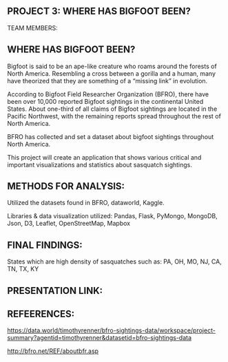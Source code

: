 
## PROJECT 3: WHERE HAS BIGFOOT BEEN?

TEAM MEMBERS:

## WHERE HAS BIGFOOT BEEN?

Bigfoot is said to be an ape-like creature who roams around the forests of North America. Resembling a cross between a gorilla and a human, many have theorized that they are something of a “missing link” in evolution. 

According to Bigfoot Field Researcher Organization (BFRO), there have been over 10,000 reported Bigfoot sightings in the continental United States. About one-third of all claims of Bigfoot sightings are located in the Pacific Northwest, with the remaining reports spread throughout the rest of North America. 

BFRO has collected and set a dataset about bigfoot sightings throughout North America. 

This project will create an application that shows various critical and important visualizations and statistics about sasquatch sightings.

## METHODS FOR ANALYSIS:

Utilized the datasets found in BFRO, dataworld, Kaggle.

Libraries & data visualization utilized: Pandas, Flask, PyMongo, MongoDB, Json, D3, Leaflet, OpenStreetMap, Mapbox

## FINAL FINDINGS:

States which are high density of sasquatches such as: PA, OH, MO, NJ, CA, TN, TX, KY

## PRESENTATION LINK:


## REFEERENCES:

https://data.world/timothyrenner/bfro-sightings-data/workspace/project-summary?agentid=timothyrenner&datasetid=bfro-sightings-data

http://bfro.net/REF/aboutbfr.asp

